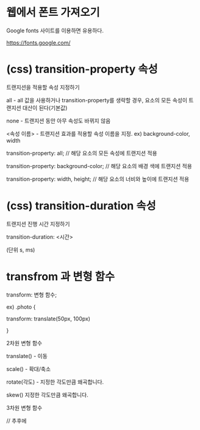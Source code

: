 # 웹에서 폰트 가져오기

Google fonts 사이트를 이용하면 유용하다.

https://fonts.google.com/


# (css) transition-property 속성

 트랜지션을 적용할 속성 지정하기
 
  all - all 값을 사용하거나 transition-property를 생략할 경우, 요소의 모든 속성이 트랜지션 대산이 된다(기본값) 
 
  none - 트랜지션 동안 아무 속성도 바뀌지 않음 
 
  <속성 이름> - 트랜지션 효과를 적용할 속성 이름을 지정. ex) background-color, width 
 
 
 transition-property: all; // 해당 요소의 모든 속성에 트랜지션 적용
 
 transition-property: background-color;    // 해당 요소의 배경 색에 트랜지션 적용
 
 transition-property: width, height;    // 해당 요소의 너비와 높이에 트랜지션 적용
 
 # (css) transition-duration 속성
 
 트랜지션 진행 시간 지정하기
 
 transition-duration: <시간>
 
 (단위 s, ms)
 

# transfrom 과 변형 함수

transform: 변형 함수;

ex)
.photo {

transform: translate(50px, 100px)

}


2차원 변형 함수

translate()  - 이동

scale() - 확대/축소

rotate(각도) - 지정한 각도만큼 왜곡합니다.

skew() 지정한 각도만큼 왜곡합니다.

3차원 변형 함수

// 추후에
